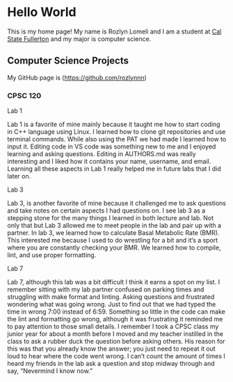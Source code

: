 # Hello World

  This is my home page! My name is Rozlyn Lomeli and I am a student at [Cal State Fullerton](http://www.fullerton.edu/) and my major is computer science.

## Computer Science Projects

  My GitHub page is (https://github.com/rozlynnn)

### CPSC 120
  Lab 1

  Lab 1 is a favorite of mine mainly because it taught me how to start coding in C++ language using Linux. I learned how to clone git repositories and use terminal commands. While also using the PAT we had made I learned how to input it. Editing code in VS code was something new to me and I enjoyed learning and asking questions. Editing in AUTHORS.md was really interesting and I liked how it contains your name, username, and email. Learning all these aspects in Lab 1 really helped me in future labs that I did later on. 

  Lab 3

  Lab 3, is another favorite of mine because it challenged me to ask questions and take notes on certain aspects I had questions on. I see lab 3 as a stepping stone for the many things I learned in both lecture and lab. Not only that but Lab 3 allowed me to meet people in the lab and pair up with a partner. In lab 3, we learned how to calculate Basal Metabolic Rate (BMR). This interested me because I used to do wrestling for a bit and it’s a sport where you are constantly checking your BMR. We learned how to compile, lint, and use proper formatting.

  Lab 7

  Lab 7, although this lab was a bit difficult I think it earns a spot on my list. I remember sitting with my lab partner confused on parking times and struggling with make format and linting. Asking questions and frustrated wondering what was going wrong. Just to find out that we had typed the time in wrong 7:00 instead of 6:59. Something so little in the code can make the lint and formatting go wrong, although it was frustrating it reminded me to pay attention to those small details. I remember I took a CPSC class my junior year for about a month before I moved and my teacher instilled in the class to ask a rubber duck the question before asking others. His reason for this was that you already know the answer; you just need to repeat it out loud to hear where the code went wrong. I can’t count the amount of times I heard my friends in the lab ask a question and stop midway through and say, “Nevermind I know now.”
